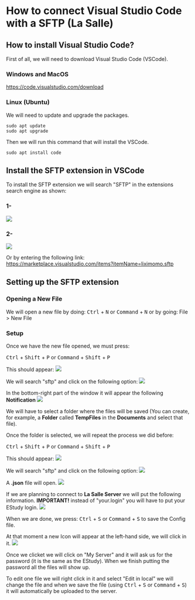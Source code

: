 # How to connect Visual Studio Code with a SFTP (La Salle)



## How to install Visual Studio Code?
First of all, we will need to download Visual Studio Code (VSCode).
### Windows and MacOS
<https://code.visualstudio.com/download>

### Linux (Ubuntu)
We will need to update and upgrade the packages.
```
sudo apt update
sudo apt upgrade
```
Then we will run this command that will install the VSCode.
```
sudo apt install code
```

## Install the SFTP extension in VSCode
To install the SFTP extension we will search "SFTP" in the extensions search engine as shown:
### 1-
![](1st_Step.jpg)


### 2- 
![](2nd_Step.jpg) 


Or by entering the following link:
<https://marketplace.visualstudio.com/items?itemName=liximomo.sftp>

## Setting up the SFTP extension

### Opening a New File
We will open a new file by doing:
<kbd>Ctrl</kbd> + <kbd>N</kbd>
or
<kbd>Command</kbd> + <kbd>N</kbd>
or by going:
File > New File

### Setup
Once we have the new file opened, we must press:

<kbd>Ctrl</kbd> + <kbd>Shift</kbd> + <kbd>P</kbd>
or
<kbd>Command</kbd> + <kbd>Shift</kbd> + <kbd>P</kbd>

This should appear:
![](3rd_Step.png) 


We will search "sftp" and click on the following option:
![](4th_Step.png) 


In the bottom-right part of the window it will appear the following **Notification**
![](5th_Step.png) 


We will have to select a folder where the files will be saved (You can create, for example, a **Folder** called **TempFiles** in the **Documents**  and select that file).

Once the folder is selected, we will repeat the process we did before:

<kbd>Ctrl</kbd> + <kbd>Shift</kbd> + <kbd>P</kbd>
or
<kbd>Command</kbd> + <kbd>Shift</kbd> + <kbd>P</kbd>

This should appear:
![](3rd_Step.png) 


We will search "sftp" and click on the following option:
![](4th_Step.png) 


A **.json** file will open.
![](6th_Step.PNG) 


If we are planning to connect to **La Salle Server** we will put the following information. **IMPORTANT!** instead of "your.login" you will have to put your EStudy login.
![](7th_Step.PNG) 


When we are done, we press:
<kbd>Ctrl</kbd> + <kbd>S</kbd> or <kbd>Command</kbd> + <kbd>S</kbd> to save the Config file. 

At that moment a new Icon will appear at the left-hand side, we will click in it. 
![](8thStep.jpg) 


Once we clicket we will click on "My Server" and it will ask us for the password (it is the same as the EStudy). When we finish putting the password all the files will show up. 

To edit one file we will right click in it and select "Edit in local" we will change the file and when we save the file (using <kbd>Ctrl</kbd> + <kbd>S</kbd> or <kbd>Command</kbd> + <kbd>S</kbd>) it will automatically be uploaded to the server.  






